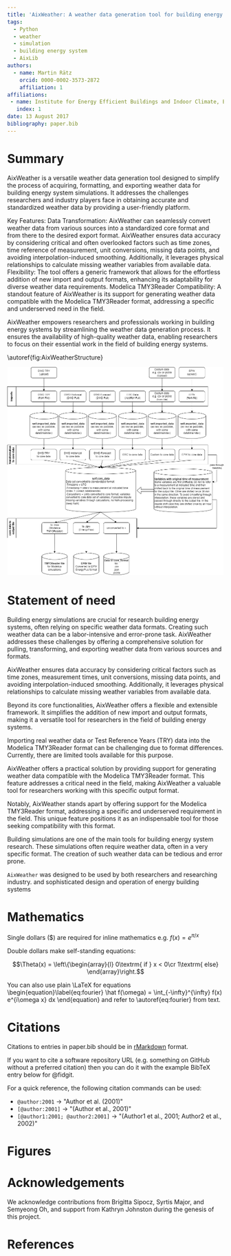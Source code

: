 ```yaml
---
title: 'AixWeather: A weather data generation tool for building energy system simulations. Pull, Transform, Export.'
tags:
  - Python
  - weather
  - simulation
  - building energy system
  - AixLib
authors:
  - name: Martin Rätz
    orcid: 0000-0002-3573-2872
    affiliation: 1
affiliations:
 - name: Institute for Energy Efficient Buildings and Indoor Climate, E.ON Energy Research Center, RWTH Aachen University, Germany
   index: 1
date: 13 August 2017
bibliography: paper.bib
---
```


# Summary

AixWeather is a versatile weather data generation tool designed to simplify the process of acquiring, 
formatting, and exporting weather data for building energy system simulations. 
It addresses the challenges researchers and industry players face in obtaining accurate and standardized weather 
data by providing a user-friendly platform.

Key Features:
Data Transformation: AixWeather can seamlessly convert weather data from various sources into a 
standardized core format and from there to the desired export format.
AixWeather ensures data accuracy by considering critical and often overlooked factors such as time zones, time reference of measurement, 
unit conversions, missing data points, and avoiding interpolation-induced smoothing. Additionally, 
it leverages physical relationships to calculate missing weather variables from available data.
Flexibility: The tool offers a generic framework that allows for the effortless addition of 
new import and output formats, enhancing its adaptability for diverse weather data requirements.
Modelica TMY3Reader Compatibility: A standout feature of AixWeather is its support for generating weather data 
compatible with the Modelica TMY3Reader format, addressing a specific and underserved need in the field.

AixWeather empowers researchers and professionals working in building energy systems by streamlining 
the weather data generation process. It ensures the availability of high-quality weather data, enabling researchers 
to focus on their essential work in the field of building energy systems.


\autoref{fig:AixWeatherStructure}

![Structure of AixWeather.\label{fig:AixWeatherStructure}](docs/Overview_WeatherTool.drawio.png)



# Statement of need

Building energy simulations are crucial for research building energy systems, 
often relying on specific weather data formats. Creating such weather data can be a 
labor-intensive and error-prone task. AixWeather addresses these challenges by offering 
a comprehensive solution for pulling, transforming, and exporting weather data from various sources and formats.




AixWeather ensures data accuracy by considering critical factors such as time zones, measurement times, 
unit conversions, missing data points, and avoiding interpolation-induced smoothing. Additionally, 
it leverages physical relationships to calculate missing weather variables from available data.

Beyond its core functionalities, AixWeather offers a flexible and extensible framework. 
It simplifies the addition of new import and output formats, making it a versatile tool for researchers 
in the field of building energy systems.



Importing real weather data or Test Reference Years (TRY) data into the Modelica TMY3Reader format 
can be challenging due to format differences. Currently, there are limited tools available for this purpose.

AixWeather offers a practical solution by providing support for generating weather data compatible with the 
Modelica TMY3Reader format. This feature addresses a critical need in the field, making AixWeather a 
valuable tool for researchers working with this specific output format.

Notably, AixWeather stands apart by offering support for the Modelica TMY3Reader format, addressing a specific 
and underserved requirement in the field. This unique feature positions it as an indispensable tool 
for those seeking compatibility with this format.


Building simulations are one of the main tools for building energy system research.
These simulations often require weather data, often in a very specific format.
The creation of such weather data can be tedious and error prone.

`AixWeather` was designed to be used by both researchers and researching industry.
and sophisticated design and operation of energy building systems

# Mathematics

Single dollars ($) are required for inline mathematics e.g. $f(x) = e^{\pi/x}$

Double dollars make self-standing equations:

$$\Theta(x) = \left\{\begin{array}{l}
0\textrm{ if } x < 0\cr
1\textrm{ else}
\end{array}\right.$$

You can also use plain \LaTeX for equations
\begin{equation}\label{eq:fourier}
\hat f(\omega) = \int_{-\infty}^{\infty} f(x) e^{i\omega x} dx
\end{equation}
and refer to \autoref{eq:fourier} from text.

# Citations

Citations to entries in paper.bib should be in
[rMarkdown](http://rmarkdown.rstudio.com/authoring_bibliographies_and_citations.html)
format.

If you want to cite a software repository URL (e.g. something on GitHub without a preferred
citation) then you can do it with the example BibTeX entry below for @fidgit.

For a quick reference, the following citation commands can be used:
- `@author:2001`  ->  "Author et al. (2001)"
- `[@author:2001]` -> "(Author et al., 2001)"
- `[@author1:2001; @author2:2001]` -> "(Author1 et al., 2001; Author2 et al., 2002)"

# Figures



# Acknowledgements

We acknowledge contributions from Brigitta Sipocz, Syrtis Major, and Semyeong
Oh, and support from Kathryn Johnston during the genesis of this project.

# References